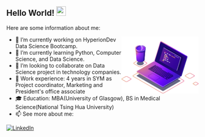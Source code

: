 ## Hello World! <img src="https://media.giphy.com/media/hvRJCLFzcasrR4ia7z/giphy.gif" height="25px" width="25px">

Here are some information about me:
> <img align="right" alt="Programming" src="coding.png" height="150" />
- 🔭 I’m currently working on HyperionDev Data Science Bootcamp.
- 🌱 I’m currently learning Python, Computer Science, and Data Science.
- 👯 I’m looking to collaborate on Data Science project in technology companies.
- 💼 Work experience: 4 years in SYM as Project coordinator, Marketing and President's office associate
- 🎓 Education: MBA(University of Glasgow), BS in Medical Science(National Tsing Hua University)
- 📫 See more about me:

[![LinkedIn][linkedin-shield]][linkedin-url]

[linkedin-shield]: https://img.shields.io/badge/-LinkedIn-black.svg?style=for-the-badge&logo=linkedin&colorB=555
[linkedin-url]: https://www.linkedin.com/in/kuo-hao-huang/
